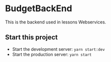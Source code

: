 # BudgetBackEnd

This is the backend used in lessons Webservices.


## Start this project

* Start the development server: `yarn start:dev`
* Start the production server: `yarn start`
